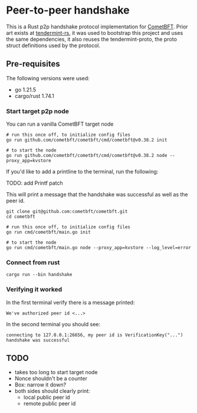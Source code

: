 # Peer-to-peer handshake

This is a Rust p2p handshake protocol implementation  for [CometBFT](https://github.com/cometbft/cometbft). Prior art exists at [tendermint-rs](https://github.com/informalsystems/tendermint-rs.git), it was used to bootstrap this project and uses the same dependencies, it also reuses the tendermint-proto, the proto struct definitions used by the protocol.

## Pre-requisites

The following versions were used:
- go 1.21.5
- cargo/rust 1.74.1

### Start target p2p node
You can run a vanilla CometBFT target node
```
# run this once off, to initialize config files
go run github.com/cometbft/cometbft/cmd/cometbft@v0.38.2 init

# to start the node
go run github.com/cometbft/cometbft/cmd/cometbft@v0.38.2 node --proxy_app=kvstore
```

If you'd like to add a printline to the terminal, run the following:

TODO: add Printf patch

This will print a message that the handshake was successful as well as the peer id.

```
git clone git@github.com:cometbft/cometbft.git
cd cometbft

# run this once off, to initialize config files
go run cmd/cometbft/main.go init

# to start the node
go run cmd/cometbft/main.go node --proxy_app=kvstore --log_level=error
```

### Connect from rust

```
cargo run --bin handshake
```

### Verifying it worked

In the first terminal verify there is a message printed:

`We've authorized peer id <...>`

In the second terminal you should see:

```
connecting to 127.0.0.1:26656, my peer id is VerificationKey("...")
handshake was successful
```


## TODO

- takes too long to start target node
- Nonce shouldn't be a counter
- Box<dyn Error>: narrow it down?
- both sides should clearly print:
  - local public peer id
  - remote public peer id